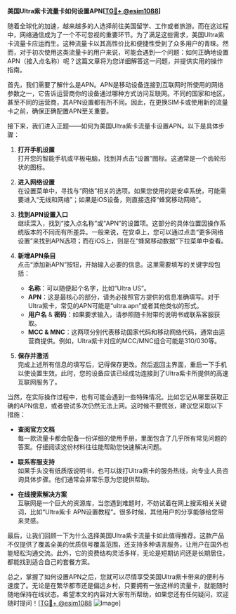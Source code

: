 **美国Ultra紫卡流量卡如何设置APN[[TG💪+ @esim1088](https://t.me/s/esim1088)]**

随着全球化的加速，越来越多的人选择前往美国留学、工作或者旅游。而在这过程中，网络通信成为了一个不可忽视的重要环节。为了满足这些需求，美国Ultra紫卡流量卡应运而生。这种流量卡以其高性价比和便捷性受到了众多用户的青睐。然而，对于初次使用这类流量卡的用户来说，可能会遇到一个问题：如何正确地设置APN（接入点名称）呢？这篇文章将为您详细解答这一问题，并提供实用的操作指南。

首先，我们需要了解什么是APN。APN是移动设备连接到互联网时所使用的网络参数之一，它告诉运营商你的设备通过哪种方式访问互联网。不同的国家和地区，甚至不同的运营商，其APN设置都有所不同。因此，在更换SIM卡或使用新的流量卡之前，确保正确配置APN至关重要。

接下来，我们进入正题——如何为美国Ultra紫卡流量卡设置APN。以下是具体步骤：

1. **打开手机设置**  
   打开您的智能手机或平板电脑，找到并点击“设置”图标。这通常是一个齿轮形状的图标。

2. **进入网络设置**  
   在设置菜单中，寻找与“网络”相关的选项。如果您使用的是安卓系统，可能需要进入“无线和网络”；如果是iOS设备，则直接选择“蜂窝移动网络”。

3. **找到APN设置入口**  
   继续深入，找到“接入点名称”或“APN”的设置项。这部分的具体位置因操作系统版本的不同而有所差异。一般来说，在安卓上，您可以通过点击“更多网络设置”来找到APN选项；而在iOS上，则是在“蜂窝移动数据”下拉菜单中查看。

4. **新增APN条目**  
   点击“添加新APN”按钮，开始输入必要的信息。这里需要填写的关键字段包括：
   - **名称**：可以随便起个名字，比如“Ultra US”。
   - **APN**：这是最核心的部分，请务必按照官方提供的信息准确填写。对于Ultra紫卡，常见的APN可能是“ultra.apn”或者其他类似的形式。
   - **用户名** & **密码**：如果要求输入，请参照随卡附带的说明书或联系客服获取。
   - **MCC & MNC**：这两项分别代表移动国家代码和移动网络代码，通常由运营商提供。例如，Ultra紫卡对应的MCC/MNC组合可能是310/030等。

5. **保存并激活**  
   完成上述所有信息的填写后，记得保存更改。然后返回主界面，重启一下手机以使设置生效。此时，您的设备应该已经成功连接到了Ultra紫卡所提供的高速互联网服务了。

当然，在实际操作过程中，也有可能会遇到一些特殊情况。比如忘记从哪里获取正确的APN信息，或者尝试多次仍然无法上网。这时候不要慌张，建议您采取以下措施：

- **查阅官方文档**  
  每一款流量卡都会配备一份详细的使用手册，里面包含了几乎所有常见问题的答案。仔细阅读这份材料往往能帮助您快速解决问题。

- **联系客服支持**  
  如果手头没有纸质版说明书，也可以拨打Ultra紫卡的服务热线，向专业人员咨询具体步骤。他们通常会非常乐意为您提供帮助。

- **在线搜索解决方案**  
  互联网是一个巨大的资源库，当您遇到难题时，不妨试着在网上搜索相关关键词，比如“Ultra紫卡 APN设置教程”。很多时候，其他用户的分享能够给您带来灵感。

最后，让我们回顾一下为什么选择美国Ultra紫卡流量卡如此值得推荐。这款产品不仅提供了覆盖全美的优质信号覆盖范围，还支持多种语言服务，让用户在国外也能轻松沟通交流。此外，它的资费结构灵活多样，无论是短期访问还是长期居住，都能找到适合自己的套餐方案。

总之，掌握了如何设置APN之后，您就可以尽情享受美国Ultra紫卡带来的便利与速度了。无论是在繁华都市还是偏远乡村，只要拥有一张这样的流量卡，就能随时随地保持在线状态。希望本文的内容对大家有所帮助，如果您还有任何疑问，欢迎随时提问！[[TG💪+ @esim1088](https://t.me/s/esim1088) ![Image](https://i.postimg.cc/4NQfJmqS/Snipaste-2025-05-13-00-14-12.png)]